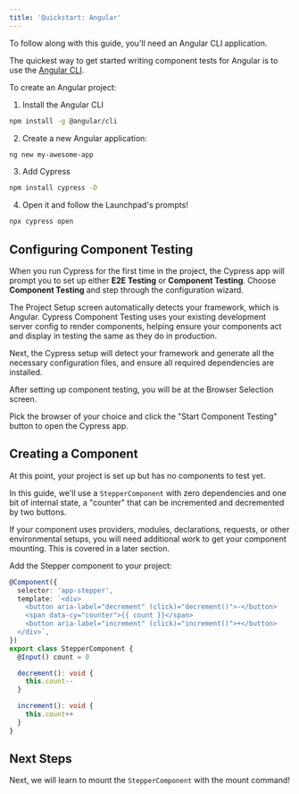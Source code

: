 ```yaml
---
title: 'Quickstart: Angular'
---
```


<CtBetaAlert></CtBetaAlert>

To follow along with this guide, you'll need an Angular CLI application.

The quickest way to get started writing component tests for Angular is to use
the [Angular CLI](https://angular.io/cli).

To create an Angular project:

1. Install the Angular CLI

```bash
npm install -g @angular/cli
```

2. Create a new Angular application:

```bash
ng new my-awesome-app
```

3. Add Cypress

```bash
npm install cypress -D
```

4. Open it and follow the Launchpad's prompts!

```bash
npx cypress open
```

## Configuring Component Testing

When you run Cypress for the first time in the project, the Cypress app will
prompt you to set up either **E2E Testing** or **Component Testing**. Choose
**Component Testing** and step through the configuration wizard.

<DocsImage 
  src="/img/guides/component-testing/select-test-type.png" 
  caption="Choose Component Testing"> </DocsImage>

The Project Setup screen automatically detects your framework, which is Angular.
Cypress Component Testing uses your existing development server config to render
components, helping ensure your components act and display in testing the same
as they do in production.

<DocsImage 
  src="/img/guides/component-testing/project-setup-angular.png" 
  caption=""> </DocsImage>

Next, the Cypress setup will detect your framework and generate all the
necessary configuration files, and ensure all required dependencies are
installed.

<DocsImage 
  src="/img/guides/component-testing/scaffolded-files-angular.png" 
  caption="The Cypress launchpad will scaffold all of these files for you">
</DocsImage>

After setting up component testing, you will be at the Browser Selection screen.

Pick the browser of your choice and click the "Start Component Testing" button
to open the Cypress app.

<DocsImage 
  src="/img/guides/component-testing/select-browser.png" 
  caption="Choose your browser"> </DocsImage>

## Creating a Component

At this point, your project is set up but has no components to test yet.

In this guide, we'll use a `StepperComponent` with zero dependencies and one bit
of internal state, a "counter" that can be incremented and decremented by two
buttons.

<alert type="info">

If your component uses providers, modules, declarations, requests, or other
environmental setups, you will need additional work to get your component
mounting. This is covered in a later section.

</alert>

Add the Stepper component to your project:

<code-group>
<code-block label="stepper.component.ts" active>

```ts
@Component({
  selector: 'app-stepper',
  template: `<div>
    <button aria-label="decrement" (click)="decrement()">-</button>
    <span data-cy="counter">{{ count }}</span>
    <button aria-label="increment" (click)="increment()">+</button>
  </div>`,
})
export class StepperComponent {
  @Input() count = 0

  decrement(): void {
    this.count--
  }

  increment(): void {
    this.count++
  }
}
```

</code-block>
</code-group>

## Next Steps

Next, we will learn to mount the `StepperComponent` with the mount command!

<NavGuide next="/guides/component-testing/mounting-angular" />
